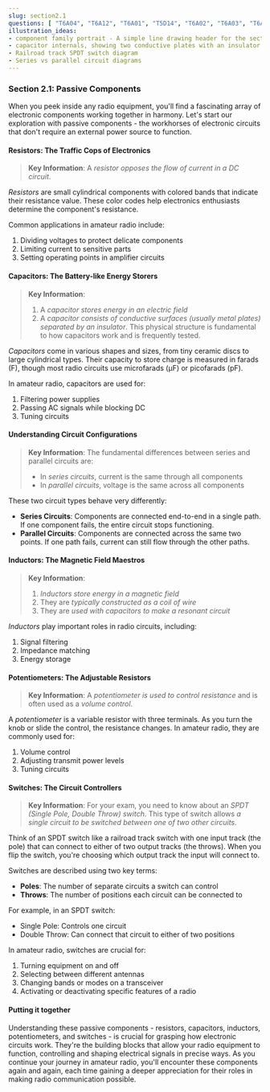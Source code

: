 ```yaml
---
slug: section2.1
questions: [ "T6A04", "T6A12", "T6A01", "T5D14", "T6A02", "T6A03", "T6A06", "T5D13", "T6A05", "T6A07", "T6D08", "T6A08" ]
illustration_ideas:
- component family portrait - A simple line drawing header for the section showing the basic components with friendly faces, positioned like a family photo.
- capacitor internals, showing two conductive plates with an insulator
- Railroad track SPDT switch diagram
- Series vs parallel circuit diagrams
---
```


### Section 2.1: Passive Components

When you peek inside any radio equipment, you'll find a fascinating array of electronic components working together in harmony. Let's start our exploration with passive components - the workhorses of electronic circuits that don't require an external power source to function.

#### Resistors: The Traffic Cops of Electronics

> **Key Information**: A *resistor opposes the flow of current in a DC circuit*.

*Resistors* are small cylindrical components with colored bands that indicate their resistance value. These color codes help electronics enthusiasts determine the component's resistance. 

Common applications in amateur radio include:
1. Dividing voltages to protect delicate components
2. Limiting current to sensitive parts
3. Setting operating points in amplifier circuits

#### Capacitors: The Battery-like Energy Storers

> **Key Information**:
> 1. A *capacitor stores energy in an electric field*
> 2. A *capacitor consists of conductive surfaces (usually metal plates) separated by an insulator*. This physical structure is fundamental to how capacitors work and is frequently tested.

*Capacitors* come in various shapes and sizes, from tiny ceramic discs to large cylindrical types. Their capacity to store charge is measured in farads (F), though most radio circuits use microfarads (µF) or picofarads (pF).

In amateur radio, capacitors are used for:
1. Filtering power supplies
2. Passing AC signals while blocking DC
3. Tuning circuits

#### Understanding Circuit Configurations

> **Key Information**: The fundamental differences between series and parallel circuits are:
> - In *series circuits*, current is the same through all components
> - In *parallel circuits*, voltage is the same across all components

These two circuit types behave very differently:
- **Series Circuits**: Components are connected end-to-end in a single path. If one component fails, the entire circuit stops functioning.
- **Parallel Circuits**: Components are connected across the same two points. If one path fails, current can still flow through the other paths.

#### Inductors: The Magnetic Field Maestros

> **Key Information**:
> 1. *Inductors store energy in a magnetic field*
> 2. They are *typically constructed as a coil of wire*
> 3. They are *used with capacitors to make a resonant circuit*

*Inductors* play important roles in radio circuits, including:
1. Signal filtering
2. Impedance matching
3. Energy storage

#### Potentiometers: The Adjustable Resistors

> **Key Information**: A *potentiometer is used to control resistance* and is often used as a *volume control*.

A *potentiometer* is a variable resistor with three terminals. As you turn the knob or slide the control, the resistance changes. In amateur radio, they are commonly used for:
1. Volume control
2. Adjusting transmit power levels
3. Tuning circuits

#### Switches: The Circuit Controllers

> **Key Information**: For your exam, you need to know about an *SPDT (Single Pole, Double Throw) switch*. This type of switch allows *a single circuit to be switched between one of two other circuits*.

Think of an SPDT switch like a railroad track switch with one input track (the pole) that can connect to either of two output tracks (the throws). When you flip the switch, you're choosing which output track the input will connect to.

Switches are described using two key terms:
- **Poles**: The number of separate circuits a switch can control
- **Throws**: The number of positions each circuit can be connected to

For example, in an SPDT switch:
- Single Pole: Controls one circuit
- Double Throw: Can connect that circuit to either of two positions

In amateur radio, switches are crucial for:
1. Turning equipment on and off
2. Selecting between different antennas
3. Changing bands or modes on a transceiver
4. Activating or deactivating specific features of a radio

#### Putting it together

Understanding these passive components - resistors, capacitors, inductors, potentiometers, and switches - is crucial for grasping how electronic circuits work. They're the building blocks that allow your radio equipment to function, controlling and shaping electrical signals in precise ways. As you continue your journey in amateur radio, you'll encounter these components again and again, each time gaining a deeper appreciation for their roles in making radio communication possible.
